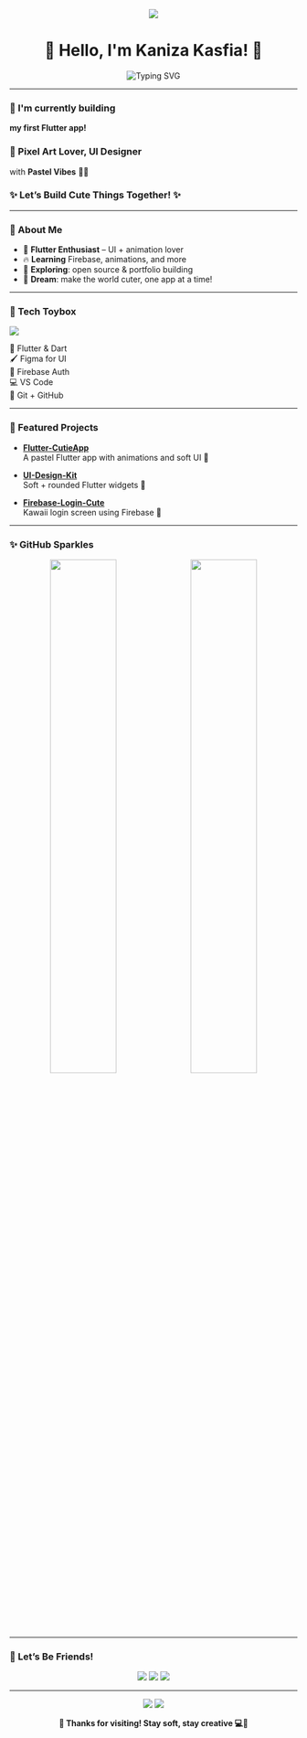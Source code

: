 <!-- 🌿🌸 Soft Banner -->
<style>
  body {
    background-image: url('https://stickershop.line-scdn.net/sticonshop/v1/sticon/60a6025638d2b971e09ea68f/iPhone/011.png?v=2'); /* Replace with your image path */
    background-repeat: no-repeat; /* Prevents image from repeating */
    background-size: cover; /* Scales image to cover the entire element */
    background-position: center; /* Centers the image */
  }

  /* Example for a specific div */
  .my-div {
    background-image: url('another-image.png');
    background-repeat: repeat-x; /* Repeats horizontally */
    height: 200px; /* Example height for the div */
  }
</style>
<p align="center">
  <img src="https://capsule-render.vercel.app/api?type=waving&color=a8cbb7,ffc0cb&height=200&section=header&text=Welcome%20to%20My%20Cute%20GitHub!&fontSize=40&fontColor=ffffff&animation=twinkling" />
</p>

<h1 align="center">🌸 Hello, I'm Kaniza Kasfia! 💖</h1>

<p align="center">
  <img src="https://readme-typing-svg.demolab.com?font=Bubblegum+Sans&size=24&pause=1000&color=A8CBB7&center=true&vCenter=true&width=435&lines=Flutter+Developer+%F0%9F%8C%8A;Pixel+Art+Lover+%F0%9F%96%8C%EF%B8%8F;UI+Design+with+Pastel+Vibes+%F0%9F%92%9C;Let's+build+something+cute~+%F0%9F%A4%A9" alt="Typing SVG" />
</p>

---

### 🧁 I'm currently building  
**my first Flutter app!**

### 🎨 Pixel Art Lover, UI Designer  
with **Pastel Vibes** 🌿🌸

### ✨ Let’s Build Cute Things Together! ✨

---

### 🧁 About Me

+ 🌱 **Flutter Enthusiast** – UI + animation lover  
+ 🔥 **Learning** Firebase, animations, and more  
+ 💼 **Exploring**: open source & portfolio building  
+ 🌸 **Dream**: make the world cuter, one app at a time!

---

### 🎀 Tech Toybox

<p align="left">
  <img src="https://skillicons.dev/icons?i=dart,flutter,firebase,figma,git,github,vscode&theme=light" />
</p>

🧋 Flutter & Dart  
🖌️ Figma for UI  
💛 Firebase Auth  
💻 VS Code  
🧁 Git + GitHub

---

### 🌸 Featured Projects

- **[Flutter-CutieApp](https://github.com/kanizadev/Flutter-CutieApp)**  
  A pastel Flutter app with animations and soft UI 🍥

- **[UI-Design-Kit](https://github.com/kanizadev/UI-Design-Kit)**  
  Soft + rounded Flutter widgets 🎀

- **[Firebase-Login-Cute](https://github.com/kanizadev/Firebase-Login-Cute)**  
  Kawaii login screen using Firebase 💞

---

### ✨ GitHub Sparkles

<p align="center">
  <img src="https://github-readme-stats.vercel.app/api?username=kanizadev&show_icons=true&theme=vue-dark&icon_color=a8cbb7&title_color=a8cbb7" width="48%" />
  <img src="https://github-readme-stats.vercel.app/api/top-langs/?username=kanizadev&layout=compact&theme=vue-dark&title_color=ffc0cb" width="48%" />
</p>

---

### 🌷 Let’s Be Friends!

<p align="center">
  <a href="https://yourportfolio.com"><img src="https://img.shields.io/badge/🧁 Portfolio-a8cbb7?style=flat&logo=firefox&logoColor=white" /></a>
  <a href="https://linkedin.com/in/kanizadev"><img src="https://img.shields.io/badge/🌸 LinkedIn-ffc0cb?style=flat&logo=linkedin&logoColor=white" /></a>
  <a href="https://twitter.com/kanizadev"><img src="https://img.shields.io/badge/🌿 Twitter-a8cbb7?style=flat&logo=twitter&logoColor=white" /></a>
</p>

---

<p align="center">
  <img src="https://capsule-render.vercel.app/api?type=waving&color=ffc0cb,a8cbb7&height=100&section=footer" />
    <img src="https://stickershop.line-scdn.net/sticonshop/v1/sticon/60a6025638d2b971e09ea68f/iPhone/011.png?v=2" />
</p>

<p align="center"><b>🍓 Thanks for visiting! Stay soft, stay creative 💻🎀</b></p>
